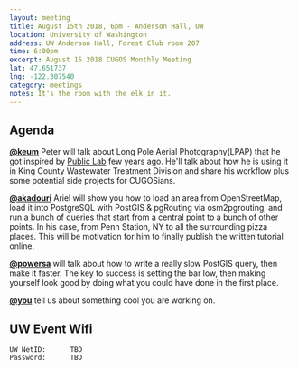 ```yaml
---
layout: meeting
title: August 15th 2018, 6pm - Anderson Hall, UW
location: University of Washington
address: UW Anderson Hall, Forest Club room 207
time: 6:00pm
excerpt: August 15 2018 CUGOS Monthly Meeting
lat: 47.651737
lng: -122.307540
category: meetings
notes: It's the room with the elk in it.
---
```



## Agenda

**[@keum](http://pkgeo.com/)** Peter will talk about Long Pole Aerial Photography(LPAP) that he got inspired by [Public Lab](https://publiclab.org/notes/cfastie/08-11-2013/garden-pap-map) few years ago. He'll talk about how he is using it in King County Wastewater Treatment Division and share his workflow plus some potential side projects for CUGOSians.

**[@akadouri](https://twitter.com/akadouri)** Ariel will show you how to load an area from OpenStreetMap, load it into PostgreSQL with PostGIS & pgRouting via osm2pgrouting, and run a bunch of queries that start from a central point to a bunch of other points. In his case, from Penn Station, NY to all the surrounding pizza places. This will be motivation for him to finally publish the written tutorial online.

**[@powersa](https://github.com/powersa)** will talk about how to write a really slow PostGIS query, then make it faster. The key to success is setting the bar low, then making yourself look good by doing what you could have done in the first place.

**[@you](http://cugos.org/people/)** tell us about something cool you are working on.

## UW Event Wifi

```
UW NetID:      TBD
Password:      TBD
```
